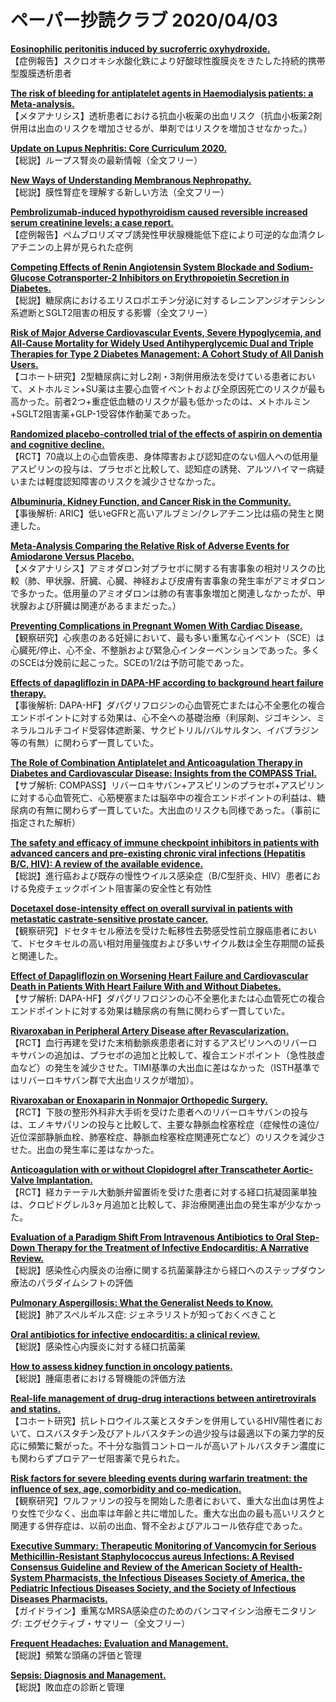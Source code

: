 # ペーパー抄読クラブ 2020/04/03

[**Eosinophilic peritonitis induced by sucroferric oxyhydroxide.**](https://www.ncbi.nlm.nih.gov/pubmed/32216579)  
【症例報告】スクロオキシ水酸化鉄により好酸球性腹膜炎をきたした持続的携帯型腹膜透析患者

[**The risk of bleeding for antiplatelet agents in Haemodialysis patients: a Meta-analysis.**](https://www.ncbi.nlm.nih.gov/pubmed/32216763)  
【メタアナリシス】透析患者における抗血小板薬の出血リスク（抗血小板薬2剤併用は出血のリスクを増加させるが、単剤ではリスクを増加させなかった。）

[**Update on Lupus Nephritis: Core Curriculum 2020.**](https://www.ncbi.nlm.nih.gov/pubmed/32220510)  
【総説】ループス腎炎の最新情報（全文フリー）

[**New Ways of Understanding Membranous Nephropathy.**](https://www.ncbi.nlm.nih.gov/pubmed/32229730)  
【総説】膜性腎症を理解する新しい方法（全文フリー）

[**Pembrolizumab-induced hypothyroidism caused reversible increased serum creatinine levels: a case report.**](https://www.ncbi.nlm.nih.gov/pubmed/32234009)  
【症例報告】ペムブロリズマブ誘発性甲状腺機能低下症により可逆的な血清クレアチニンの上昇が見られた症例

[**Competing Effects of Renin Angiotensin System Blockade and Sodium-Glucose Cotransporter-2 Inhibitors on Erythropoietin Secretion in Diabetes.**](https://www.ncbi.nlm.nih.gov/pubmed/32241009)  
【総説】糖尿病におけるエリスロポエチン分泌に対するレニンアンジオテンシン系遮断とSGLT2阻害の相反する影響（全文フリー）

[**Risk of Major Adverse Cardiovascular Events, Severe Hypoglycemia, and All-Cause Mortality for Widely Used Antihyperglycemic Dual and Triple Therapies for Type 2 Diabetes Management: A Cohort Study of All Danish Users.**](https://www.ncbi.nlm.nih.gov/pubmed/32238426)  
【コホート研究】2型糖尿病に対し2剤・3剤併用療法を受けている患者において、メトホルミン+SU薬は主要心血管イベントおよび全原因死亡のリスクが最も高かった。前者2つ+重症低血糖のリスクが最も低かったのは、メトホルミン+SGLT2阻害薬+GLP-1受容体作動薬であった。

[**Randomized placebo-controlled trial of the effects of aspirin on dementia and cognitive decline.**](https://www.ncbi.nlm.nih.gov/pubmed/32213642)  
【RCT】70歳以上の心血管疾患、身体障害および認知症のない個人への低用量アスピリンの投与は、プラセボと比較して、認知症の誘発、アルツハイマー病疑いまたは軽度認知障害のリスクを減少させなかった。

[**Albuminuria, Kidney Function, and Cancer Risk in the Community.**](https://www.ncbi.nlm.nih.gov/pubmed/32219380)  
【事後解析: ARIC】低いeGFRと高いアルブミン/クレアチニン比は癌の発生と関連した。

[**Meta-Analysis Comparing the Relative Risk of Adverse Events for Amiodarone Versus Placebo.**](https://www.ncbi.nlm.nih.gov/pubmed/31653351)  
【メタアナリシス】アミオダロン対プラセボに関する有害事象の相対リスクの比較（肺、甲状腺、肝臓、心臓、神経および皮膚有害事象の発生率がアミオダロンで多かった。低用量のアミオダロンは肺の有害事象増加と関連しなかったが、甲状腺および肝臓は関連があるままだった。）

[**Preventing Complications in Pregnant Women With Cardiac Disease.**](https://www.ncbi.nlm.nih.gov/pubmed/32216913)  
【観察研究】心疾患のある妊婦において、最も多い重篤な心イベント（SCE）は心臓死/停止、心不全、不整脈および緊急心インターベンションであった。多くのSCEは分娩前に起こった。SCEの1/2は予防可能であった。

[**Effects of dapagliflozin in DAPA-HF according to background heart failure therapy.**](https://www.ncbi.nlm.nih.gov/pubmed/32221582)  
【事後解析: DAPA-HF】ダパグリフロジンの心血管死亡または心不全悪化の複合エンドポイントに対する効果は、心不全への基礎治療（利尿剤、ジゴキシン、ミネラルコルチコイド受容体遮断薬、サクビトリル/バルサルタン、イバブラジン等の有無）に関わらず一貫していた。

[**The Role of Combination Antiplatelet and Anticoagulation Therapy in Diabetes and Cardiovascular Disease: Insights from the COMPASS Trial.**](https://www.ncbi.nlm.nih.gov/pubmed/32223318)  
【サブ解析: COMPASS】リバーロキサバン+アスピリンのプラセボ+アスピリンに対する心血管死亡、心筋梗塞または脳卒中の複合エンドポイントの利益は、糖尿病の有無に関わらず一貫していた。大出血のリスクも同様であった。（事前に指定された解析）

[**The safety and efficacy of immune checkpoint inhibitors in patients with advanced cancers and pre-existing chronic viral infections (Hepatitis B/C, HIV): A review of the available evidence.**](https://www.ncbi.nlm.nih.gov/pubmed/32213376)  
【総説】進行癌および既存の慢性ウイルス感染症（B/C型肝炎、HIV）患者における免疫チェックポイント阻害薬の安全性と有効性

[**Docetaxel dose-intensity effect on overall survival in patients with metastatic castrate-sensitive prostate cancer.**](https://www.ncbi.nlm.nih.gov/pubmed/32240336)  
【観察研究】ドセタキセル療法を受けた転移性去勢感受性前立腺癌患者において、ドセタキセルの高い相対用量強度および多いサイクル数は全生存期間の延長と関連した。

[**Effect of Dapagliflozin on Worsening Heart Failure and Cardiovascular Death in Patients With Heart Failure With and Without Diabetes.**](https://www.ncbi.nlm.nih.gov/pubmed/32219386)  
【サブ解析: DAPA-HF】ダパグリフロジンの心不全悪化または心血管死亡の複合エンドポイントに対する効果は糖尿病の有無に関わらず一貫していた。

[**Rivaroxaban in Peripheral Artery Disease after Revascularization.**](https://www.ncbi.nlm.nih.gov/pubmed/32222135)  
【RCT】血行再建を受けた末梢動脈疾患患者に対するアスピリンへのリバーロキサバンの追加は、プラセボの追加と比較して、複合エンドポイント（急性肢虚血など）の発生を減少させた。TIMI基準の大出血に差はなかった（ISTH基準ではリバーロキサバン群で大出血リスクが増加）。

[**Rivaroxaban or Enoxaparin in Nonmajor Orthopedic Surgery.**](https://www.ncbi.nlm.nih.gov/pubmed/32223113)  
【RCT】下肢の整形外科非大手術を受けた患者へのリバーロキサバンの投与は、エノキサパリンの投与と比較して、主要な静脈血栓塞栓症（症候性の遠位/近位深部静脈血栓、肺塞栓症、静脈血栓塞栓症関連死亡など）のリスクを減少させた。出血の発生率に差はなかった。

[**Anticoagulation with or without Clopidogrel after Transcatheter Aortic-Valve Implantation.**](https://www.ncbi.nlm.nih.gov/pubmed/32223116)  
【RCT】経カテーテル大動脈弁留置術を受けた患者に対する経口抗凝固薬単独は、クロピドグレル3ヶ月追加と比較して、非治療関連出血の発生率が少なかった。

[**Evaluation of a Paradigm Shift From Intravenous Antibiotics to Oral Step-Down Therapy for the Treatment of Infective Endocarditis: A Narrative Review.**](https://www.ncbi.nlm.nih.gov/pubmed/32227127)  
【総説】感染性心内膜炎の治療に関する抗菌薬静注から経口へのステップダウン療法のパラダイムシフトの評価

[**Pulmonary Aspergillosis: What the Generalist Needs to Know.**](https://www.ncbi.nlm.nih.gov/pubmed/32240631)  
【総説】肺アスペルギルス症: ジェネラリストが知っておくべきこと

[**Oral antibiotics for infective endocarditis: a clinical review.**](https://www.ncbi.nlm.nih.gov/pubmed/32240296)  
【総説】感染性心内膜炎に対する経口抗菌薬

[**How to assess kidney function in oncology patients.**](https://www.ncbi.nlm.nih.gov/pubmed/32229094)  
【総説】腫瘍患者における腎機能の評価方法

[**Real-life management of drug-drug interactions between antiretrovirals and statins.**](https://www.ncbi.nlm.nih.gov/pubmed/32240298)  
【コホート研究】抗レトロウイルス薬とスタチンを併用しているHIV陽性者において、ロスバスタチン及びアトルバスタチンの過少投与は最適以下の薬力学的反応に頻繁に繋がった。不十分な脂質コントロールが高いアトルバスタチン濃度にも関わらずプロテアーゼ阻害薬で見られた。

[**Risk factors for severe bleeding events during warfarin treatment: the influence of sex, age, comorbidity and co-medication.**](https://www.ncbi.nlm.nih.gov/pubmed/32222786)  
【観察研究】ワルファリンの投与を開始した患者において、重大な出血は男性より女性で少なく、出血率は年齢と共に増加した。重大な出血の最も高いリスクと関連する併存症は、以前の出血、腎不全およびアルコール依存症であった。

[**Executive Summary: Therapeutic Monitoring of Vancomycin for Serious Methicillin-Resistant Staphylococcus aureus Infections: A Revised Consensus Guideline and Review of the American Society of Health-System Pharmacists, the Infectious Diseases Society of America, the Pediatric Infectious Diseases Society, and the Society of Infectious Diseases Pharmacists.**](https://www.ncbi.nlm.nih.gov/pubmed/32227354)  
【ガイドライン】重篤なMRSA感染症のためのバンコマイシン治療モニタリング: エグゼクティブ・サマリー（全文フリー）

[**Frequent Headaches: Evaluation and Management.**](https://www.ncbi.nlm.nih.gov/pubmed/32227826)  
【総説】頻繁な頭痛の評価と管理

[**Sepsis: Diagnosis and Management.**](https://www.ncbi.nlm.nih.gov/pubmed/32227831)  
【総説】敗血症の診断と管理